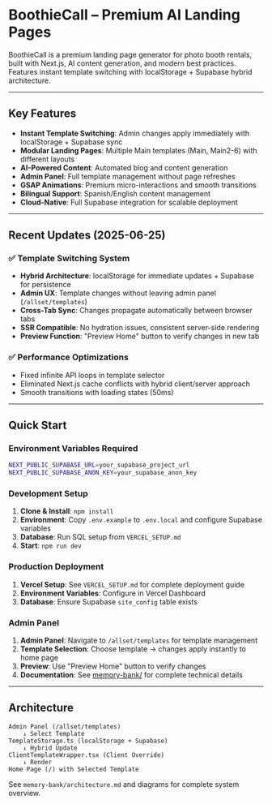 # BoothieCall – Premium AI Landing Pages

BoothieCall is a premium landing page generator for photo booth rentals, built with Next.js, AI content generation, and modern best practices. Features instant template switching with localStorage + Supabase hybrid architecture.

---

## Key Features

- **Instant Template Switching**: Admin changes apply immediately with localStorage + Supabase sync
- **Modular Landing Pages**: Multiple Main templates (Main, Main2-6) with different layouts
- **AI-Powered Content**: Automated blog and content generation
- **Admin Panel**: Full template management without page refreshes
- **GSAP Animations**: Premium micro-interactions and smooth transitions
- **Bilingual Support**: Spanish/English content management
- **Cloud-Native**: Full Supabase integration for scalable deployment

---

## Recent Updates (2025-06-25)

### ✅ Template Switching System

- **Hybrid Architecture**: localStorage for immediate updates + Supabase for persistence
- **Admin UX**: Template changes without leaving admin panel (`/allset/templates`)
- **Cross-Tab Sync**: Changes propagate automatically between browser tabs
- **SSR Compatible**: No hydration issues, consistent server-side rendering
- **Preview Function**: "Preview Home" button to verify changes in new tab

### ✅ Performance Optimizations

- Fixed infinite API loops in template selector
- Eliminated Next.js cache conflicts with hybrid client/server approach
- Smooth transitions with loading states (50ms)

---

## Quick Start

### Environment Variables Required

```bash
NEXT_PUBLIC_SUPABASE_URL=your_supabase_project_url
NEXT_PUBLIC_SUPABASE_ANON_KEY=your_supabase_anon_key
```

### Development Setup

1. **Clone & Install**: `npm install`
2. **Environment**: Copy `.env.example` to `.env.local` and configure Supabase variables
3. **Database**: Run SQL setup from `VERCEL_SETUP.md`
4. **Start**: `npm run dev`

### Production Deployment

1. **Vercel Setup**: See `VERCEL_SETUP.md` for complete deployment guide
2. **Environment Variables**: Configure in Vercel Dashboard
3. **Database**: Ensure Supabase `site_config` table exists

### Admin Panel

1. **Admin Panel**: Navigate to `/allset/templates` for template management
2. **Template Selection**: Choose template → changes apply instantly to home page
3. **Preview**: Use "Preview Home" button to verify changes
4. **Documentation**: See [memory-bank/](memory-bank/) for complete technical details

---

## Architecture

```
Admin Panel (/allset/templates)
    ↓ Select Template
TemplateStorage.ts (localStorage + Supabase)
    ↓ Hybrid Update
ClientTemplateWrapper.tsx (Client Override)
    ↓ Render
Home Page (/) with Selected Template
```

See `memory-bank/architecture.md` and diagrams for complete system overview.
